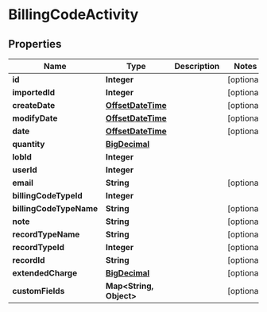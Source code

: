 
# BillingCodeActivity

## Properties
Name | Type | Description | Notes
------------ | ------------- | ------------- | -------------
**id** | **Integer** |  |  [optional]
**importedId** | **Integer** |  |  [optional]
**createDate** | [**OffsetDateTime**](OffsetDateTime.md) |  |  [optional]
**modifyDate** | [**OffsetDateTime**](OffsetDateTime.md) |  |  [optional]
**date** | [**OffsetDateTime**](OffsetDateTime.md) |  |  [optional]
**quantity** | [**BigDecimal**](BigDecimal.md) |  | 
**lobId** | **Integer** |  | 
**userId** | **Integer** |  | 
**email** | **String** |  |  [optional]
**billingCodeTypeId** | **Integer** |  | 
**billingCodeTypeName** | **String** |  |  [optional]
**note** | **String** |  |  [optional]
**recordTypeName** | **String** |  |  [optional]
**recordTypeId** | **Integer** |  |  [optional]
**recordId** | **String** |  |  [optional]
**extendedCharge** | [**BigDecimal**](BigDecimal.md) |  |  [optional]
**customFields** | **Map&lt;String, Object&gt;** |  |  [optional]



